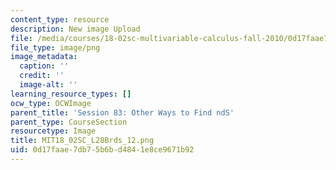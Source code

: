 ```yaml
---
content_type: resource
description: New image Upload
file: /media/courses/18-02sc-multivariable-calculus-fall-2010/0d17faae7db75b6bd4841e8ce9671b92_MIT18_02SC_L28Brds_12.png
file_type: image/png
image_metadata:
  caption: ''
  credit: ''
  image-alt: ''
learning_resource_types: []
ocw_type: OCWImage
parent_title: 'Session 83: Other Ways to Find ndS'
parent_type: CourseSection
resourcetype: Image
title: MIT18_02SC_L28Brds_12.png
uid: 0d17faae-7db7-5b6b-d484-1e8ce9671b92
---
```

